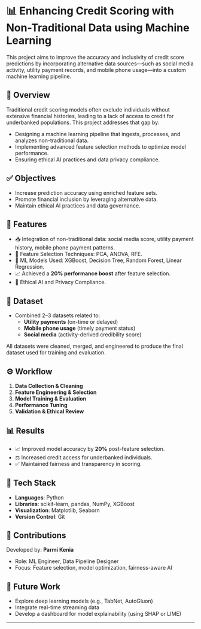 # 📊 Enhancing Credit Scoring with Non-Traditional Data using Machine Learning

This project aims to improve the accuracy and inclusivity of credit score predictions by incorporating alternative data sources—such as social media activity, utility payment records, and mobile phone usage—into a custom machine learning pipeline.

## 🧠 Overview

Traditional credit scoring models often exclude individuals without extensive financial histories, leading to a lack of access to credit for underbanked populations. This project addresses that gap by:

- Designing a machine learning pipeline that ingests, processes, and analyzes non-traditional data.
- Implementing advanced feature selection methods to optimize model performance.
- Ensuring ethical AI practices and data privacy compliance.

## ✅ Objectives

- Increase prediction accuracy using enriched feature sets.
- Promote financial inclusion by leveraging alternative data.
- Maintain ethical AI practices and data governance.

## 🧩 Features

- 📥 Integration of non-traditional data: social media score, utility payment history, mobile phone payment patterns.
- 🧪 Feature Selection Techniques: PCA, ANOVA, RFE.
- 🤖 ML Models Used: XGBoost, Decision Tree, Random Forest, Linear Regression.
- 📈 Achieved a **20% performance boost** after feature selection.
- 🔐 Ethical AI and Privacy Compliance.

## 📂 Dataset

- Combined 2–3 datasets related to:
  - **Utility payments** (on-time or delayed)
  - **Mobile phone usage** (timely payment status)
  - **Social media** (activity-derived credibility score)

All datasets were cleaned, merged, and engineered to produce the final dataset used for training and evaluation.

## ⚙️ Workflow

1. **Data Collection & Cleaning**  
2. **Feature Engineering & Selection**  
3. **Model Training & Evaluation**  
4. **Performance Tuning**  
5. **Validation & Ethical Review**

## 📊 Results

- 📈 Improved model accuracy by **20%** post-feature selection.
- ⚖️ Increased credit access for underbanked individuals.
- ✅ Maintained fairness and transparency in scoring.

## 🧪 Tech Stack

- **Languages**: Python  
- **Libraries**: scikit-learn, pandas, NumPy, XGBoost  
- **Visualization**: Matplotlib, Seaborn  
- **Version Control**: Git  

## 🤝 Contributions

Developed by: **Parmi Kenia**  
- Role: ML Engineer, Data Pipeline Designer  
- Focus: Feature selection, model optimization, fairness-aware AI

## 📌 Future Work

- Explore deep learning models (e.g., TabNet, AutoGluon)  
- Integrate real-time streaming data  
- Develop a dashboard for model explainability (using SHAP or LIME)

---

